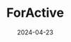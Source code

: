 ---  
layout: startup_page  
title: "ForActive"  
id: "foractive.com"  
permalink: "/foractiveforactive.com04232024/"  
website: "https://www.foractive.com/"  
funding_round: "Pre-Seed"  
funding_amount: "$1.6M"  
investors: "ff Venture Capital, Movens Capital, Konrad Howard, Vital Laptenok"  
about: "ForActive is a payments and communication app designed for independent sports instructors. It addresses challenges related to payment collection and client communication, automating payments and providing a centralized platform for instructors to interact with their clients and build communities. This helps instructors focus on training while managing their finances more effectively."  
markets: "Fitness, Sports, Wellness, Apps, Health Care"  
hq: "Warsaw, Poland"  
founded_year: "2023"  
linkedin: "https://www.linkedin.com/company/foractive"  
twitter: ""  
instagram: ""  
facebook: "https://www.facebook.com/foractivecom"  
crunchbase: "https://www.crunchbase.com/organization/foractive"  
pitchbook: "https://pitchbook.com/profiles/company/554371-03"  

date_display: "23-Apr-2024"  
date: "2024-04-23"

# SEO Optimization  
meta_title: "ForActive - Pre-Seed Funding ($1.6M)"  
meta_description: "ForActive, ForActive is a payments and communication app designed for independent sports instructors. It addresses challenges related to payment collection and c..."  
meta_keywords: "ForActive, Fitness, Sports, Wellness, Apps, Health Care, Pre-Seed funding"  
canonical_url: "https://startup.projectstartups.com/foractiveforactive.com04232024/"  
---